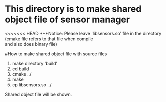 
# This directory is to make shared object file of sensor manager

<<<<<<< HEAD
***Notice: Please leave 'libsensors.so' file in the directory
(cmake file refers to that file when compile \
 and also does binary file)

#How to make shared object file with source files
1. make directory 'build'
2. cd build
3. cmake ../
4. make
5. cp libsensors.so ../

Shared object file will be shown.







